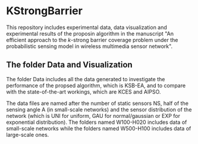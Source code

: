 # KStrongBarrier

This repository includes experimental data, data visualization and experimental results of the proposin algorithm in the manuscript "An efficient approach to the $k$-strong barrier coverage problem under the probabilistic sensing model in wireless multimedia sensor network".

## The folder Data and Visualization

The folder Data includes all the data generated to investigate the performance of the propsed algorithm, which is KSB-EA, and to compare with the state-of-the-art workings, which are KCES and AIPSO.

The data files are named after the number of static sensors NS, half of the sensing angle A (in small-scale networks) and the sensor distribution of the network (which is UNI for uniform, GAU for normal/gaussian or EXP for exponential distribution). The folders named W100-H020 includes data of small-scale networks while the folders named W500-H100 includes data of large-scale ones.



